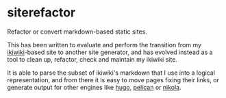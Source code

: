 # siterefactor

Refactor or convert markdown-based static sites.

This has been written to evaluate and perform the transition from my
[ikiwiki](https://ikiwiki.info/)-based site to another site generator, and has
evolved instead as a tool to clean up, refactor, check and maintain my ikiwiki
site.

It is able to parse the subset of ikiwiki's markdown that I use into a logical
representation, and from there it is easy to move pages fixing their links, or
generate output for other engines like [hugo](https://gohugo.io/),
[pelican](http://blog.getpelican.com/) or [nikola](https://getnikola.com/).
